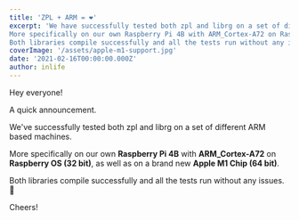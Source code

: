 ```yaml
---
title: 'ZPL + ARM = ❤️'
excerpt: 'We have successfully tested both zpl and librg on a set of different ARM based machines.
More specifically on our own Raspberry Pi 4B with ARM_Cortex-A72 on Raspberry OS (32 bit), as well as on a brand new Apple M1 Chip (64 bit).
Both libraries compile successfully and all the tests run without any issues.'
coverImage: '/assets/apple-m1-support.jpg'
date: '2021-02-16T00:00:00.000Z'
author: inlife
---
```


Hey everyone!

A quick announcement.

We've successfully tested both zpl and librg on a set of different ARM based machines.

More specifically on our own **Raspberry Pi 4B** with **ARM_Cortex-A72** on **Raspberry OS (32 bit)**, as well as on a brand new **Apple M1 Chip (64 bit)**.

Both libraries compile successfully and all the tests run without any issues. 🎉

Cheers!
